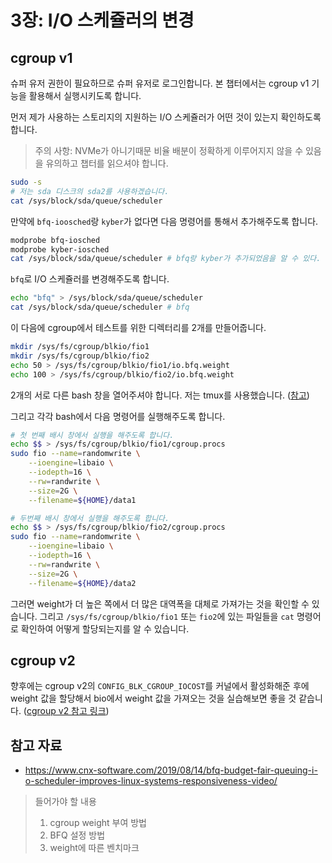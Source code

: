# 3장: I/O 스케쥴러의 변경

## cgroup v1

슈퍼 유저 권한이 필요하므로 슈퍼 유저로 로그인합니다.
본 챕터에서는 cgroup v1 기능을 활용해서 실행시키도록 합니다.

먼저 제가 사용하는 스토리지의 지원하는 I/O 스케쥴러가 어떤 것이 있는지 확인하도록 합니다.

> 주의 사항: NVMe가 아니기때문 비율 배분이 정확하게 이루어지지 않을 수 있음을 유의하고 챕터를 읽으셔야 합니다.

```bash
sudo -s
# 저는 sda 디스크의 sda2를 사용하겠습니다.
cat /sys/block/sda/queue/scheduler
```

만약에 `bfq-ioosched`랑 `kyber`가 없다면 다음 명령어를 통해서 추가해주도록 합니다.

```bash
modprobe bfq-iosched
modprobe kyber-iosched
cat /sys/block/sda/queue/scheduler # bfq랑 kyber가 추가되었음을 알 수 있다.
```

`bfq`로 I/O 스케쥴러를 변경해주도록 합니다.

```bash
echo "bfq" > /sys/block/sda/queue/scheduler
cat /sys/block/sda/queue/scheduler # bfq
```

이 다음에 cgroup에서 테스트를 위한 디렉터리를 2개를 만들어줍니다.

```bash
mkdir /sys/fs/cgroup/blkio/fio1
mkdir /sys/fs/cgroup/blkio/fio2
echo 50 > /sys/fs/cgroup/blkio/fio1/io.bfq.weight
echo 100 > /sys/fs/cgroup/blkio/fio2/io.bfq.weight
```

2개의 서로 다른 bash 창을 열어주셔야 합니다. 저는 tmux를 사용했습니다. ([참고](https://hamvocke.com/blog/a-quick-and-easy-guide-to-tmux/))

그리고 각각 bash에서 다음 명령어를 실행해주도록 합니다.

```bash
# 첫 번째 배시 창에서 실행을 해주도록 합니다.
echo $$ > /sys/fs/cgroup/blkio/fio1/cgroup.procs
sudo fio --name=randomwrite \
    --ioengine=libaio \
    --iodepth=16 \
    --rw=randwrite \
    --size=2G \
    --filename=${HOME}/data1

# 두번째 배시 창에서 실행을 해주도록 합니다.
echo $$ > /sys/fs/cgroup/blkio/fio2/cgroup.procs
sudo fio --name=randomwrite \
    --ioengine=libaio \
    --iodepth=16 \
    --rw=randwrite \
    --size=2G \
    --filename=${HOME}/data2
```

그러면 weight가 더 높은 쪽에서 더 많은 대역폭을 대체로 가져가는 것을 확인할 수 있습니다.
그리고 `/sys/fs/cgroup/blkio/fio1` 또는 `fio2`에 있는 파일들을 `cat` 명령어로 확인하여 어떻게 할당되는지를 알 수 있습니다.

## cgroup v2

향후에는 cgroup v2의 `CONFIG_BLK_CGROUP_IOCOST`를 커널에서 활성화해준 후에 weight 값을 할당해서 bio에서 weight 값을 가져오는 것을
실습해보면 좋을 것 같습니다. ([cgroup v2 참고 링크](https://docs.kernel.org/admin-guide/cgroup-v2.html))

## 참고 자료

- https://www.cnx-software.com/2019/08/14/bfq-budget-fair-queuing-i-o-scheduler-improves-linux-systems-responsiveness-video/

> 들어가야 할 내용
>
> 1. cgroup weight 부여 방법
> 2. BFQ 설정 방법
> 3. weight에 따른 벤치마크

